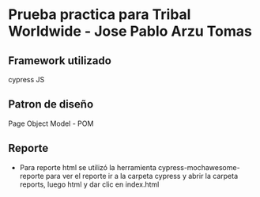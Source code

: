 # Prueba practica para Tribal Worldwide - Jose Pablo Arzu Tomas

## Framework utilizado
cypress JS

## Patron de diseño
Page Object Model - POM

## Reporte
* Para reporte html se utilizó la herramienta cypress-mochawesome-reporte
    para ver el reporte ir a la carpeta cypress y abrir la carpeta reports, luego html y dar clic en index.html